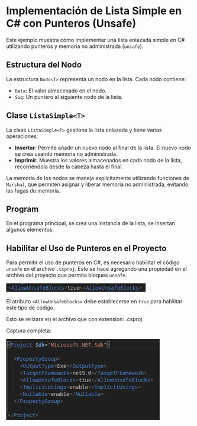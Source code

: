 # Implementación de Lista Simple en C# con Punteros (Unsafe)

Este ejemplo muestra cómo implementar una lista enlazada simple en C# utilizando punteros y memoria no administrada (`unsafe`).

## Estructura del Nodo

La estructura `Nodo<T>` representa un nodo en la lista. Cada nodo contiene:
- `Data`: El valor almacenado en el nodo.
- `Sig`: Un puntero al siguiente nodo de la lista.

## Clase `ListaSimple<T>`

La clase `ListaSimple<T>` gestiona la lista enlazada y tiene varias operaciones:

- **Insertar**: Permite añadir un nuevo nodo al final de la lista. El nuevo nodo se crea usando memoria no administrada.
- **Imprimir**: Muestra los valores almacenados en cada nodo de la lista, recorriéndola desde la cabeza hasta el final.

La memoria de los nodos se maneja explícitamente utilizando funciones de `Marshal`, que permiten asignar y liberar memoria no administrada, evitando las fugas de memoria.

## Program

En el programa principal, se crea una instancia de la lista, se insertan algunos elementos.

## Habilitar el Uso de Punteros en el Proyecto

Para permitir el uso de punteros en C#, es necesario habilitar el código `unsafe` en el archivo `.csproj`. Esto se hace agregando una propiedad en el archivo del proyecto que permita bloques `unsafe`. 


![alt text](image.png)


El atributo `<AllowUnsafeBlocks>` debe establecerse en `true` para habilitar este tipo de código.



Esto se relizara en el archivo que con extension: .csproj:

Captura completa:

![alt text](image-1.png)

